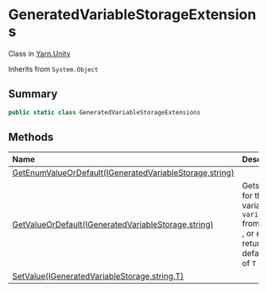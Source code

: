 # GeneratedVariableStorageExtensions

Class in [Yarn.Unity](/docs/api/csharp/yarn.unity.md)

Inherits from `System.Object`

## Summary



```csharp
public static class GeneratedVariableStorageExtensions
```

## Methods

|Name|Description|
|:---|:---|
|[GetEnumValueOrDefault(IGeneratedVariableStorage,string)](/docs/api/csharp/yarn.unity.generatedvariablestorageextensions.getenumvalueordefault.md)||
|[GetValueOrDefault(IGeneratedVariableStorage,string)](/docs/api/csharp/yarn.unity.generatedvariablestorageextensions.getvalueordefault.md)|Gets a value for the variable  <code>variableName</code>  from <code>storage</code> , or else returns the default value of <code>T</code> .|
|[SetValue(IGeneratedVariableStorage,string,T)](/docs/api/csharp/yarn.unity.generatedvariablestorageextensions.setvalue.md)||

